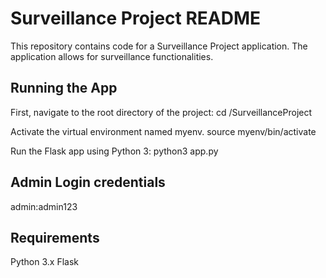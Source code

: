 # Surveillance Project README

This repository contains code for a Surveillance Project application. The application allows for surveillance functionalities.


## Running the App
First, navigate to the root directory of the project:
cd /SurveillanceProject

Activate the virtual environment named myenv.
source myenv/bin/activate

Run the Flask app using Python 3:
python3 app.py

## Admin Login credentials
admin:admin123

## Requirements
Python 3.x
Flask

